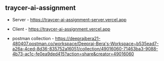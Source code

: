 ## traycer-ai-assignment

- Server - https://traycer-ai-assignment-server.vercel.app
- Client - https://traycer-ai-assignment.vercel.app

- postman collection - https://deeprajbera21-480407.postman.co/workspace/Deepraj-Bera's-Workspace~b535ead7-a26a-4ced-8d36-835752a16051/collection/49016060-71463ba3-9088-4b73-ac1c-fe0ea9ded415?action=share&creator=49016060
